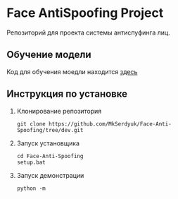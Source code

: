 # Face AntiSpoofing Project

Репозиторий для проекта системы антиспуфинга лиц.

## Обучение модели

Код для обучения моедли находится [здесь](https://github.com/MkSerdyuk/Face-Anti-Spoofing/blob/dev/notebooks/FaceAntiSpoofing.ipynb)

## Инструкция по установке

1) Клонирование репозитория
    ```
    git clone https://github.com/MkSerdyuk/Face-Anti-Spoofing/tree/dev.git
    ```

2) Запуск установщика
    ```
    cd Face-Anti-Spoofing
    setup.bat
    ```

3) Запуск демонстрации
    ```
    python -m
    ```